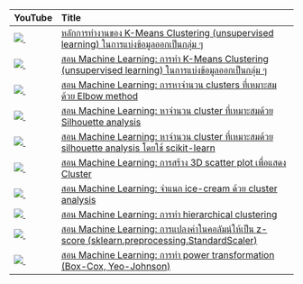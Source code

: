 | YouTube                                                                                                     | Title                                                                                                                                       |
|:------------------------------------------------------------------------------------------------------------|:--------------------------------------------------------------------------------------------------------------------------------------------|
| <a href=https://youtu.be/VyjdyymF0NY><img src=https://i.ytimg.com/vi/VyjdyymF0NY/mqdefault.jpg />&nbsp;</a> | <a href="https://youtu.be/VyjdyymF0NY">หลักการทำงานของ K-Means Clustering (unsupervised learning) ในการแบ่งข้อมูลออกเป็นกลุ่ม ๆ</a>                |
| <a href=https://youtu.be/vxbaeX1KBww><img src=https://i.ytimg.com/vi/vxbaeX1KBww/mqdefault.jpg />&nbsp;</a> | <a href="https://youtu.be/vxbaeX1KBww">สอน Machine Learning: การทำ K-Means Clustering (unsupervised learning) ในการแบ่งข้อมูลออกเป็นกลุ่ม ๆ</a>   |
| <a href=https://youtu.be/U5m1tHawgSI><img src=https://i.ytimg.com/vi/U5m1tHawgSI/mqdefault.jpg />&nbsp;</a> | <a href="https://youtu.be/U5m1tHawgSI">สอน Machine Learning: การหาจำนวน clusters ที่เหมาะสมด้วย Elbow method</a>                               |
| <a href=https://youtu.be/2r4wUSJGa3Y><img src=https://i.ytimg.com/vi/2r4wUSJGa3Y/mqdefault.jpg />&nbsp;</a> | <a href="https://youtu.be/2r4wUSJGa3Y">สอน Machine Learning: หาจำนวน cluster ที่เหมาะสมด้วย Silhouette analysis</a>                            |
| <a href=https://youtu.be/Ritq16Iw7XQ><img src=https://i.ytimg.com/vi/Ritq16Iw7XQ/mqdefault.jpg />&nbsp;</a> | <a href="https://youtu.be/Ritq16Iw7XQ">สอน Machine Learning: หาจำนวน cluster ที่เหมาะสมด้วย silhouette analysis โดยใช้ scikit-learn</a>         |
| <a href=https://youtu.be/4D9-xZGjuRw><img src=https://i.ytimg.com/vi/4D9-xZGjuRw/mqdefault.jpg />&nbsp;</a> | <a href="https://youtu.be/4D9-xZGjuRw">สอน Machine Learning: การสร้าง 3D scatter plot เพื่อแสดง Cluster</a>                                    |
| <a href=https://youtu.be/2xEPsZAxIGs><img src=https://i.ytimg.com/vi/2xEPsZAxIGs/mqdefault.jpg />&nbsp;</a> | <a href="https://youtu.be/2xEPsZAxIGs">สอน Machine Learning: จำแนก ice-cream ด้วย cluster analysis</a>                                       |
| <a href=https://youtu.be/RjruVciZjsw><img src=https://i.ytimg.com/vi/RjruVciZjsw/mqdefault.jpg />&nbsp;</a> | <a href="https://youtu.be/RjruVciZjsw">สอน Machine Learning: การทำ hierarchical clustering</a>                                              |
| <a href=https://youtu.be/aKJxHnbnUKc><img src=https://i.ytimg.com/vi/aKJxHnbnUKc/mqdefault.jpg />&nbsp;</a> | <a href="https://youtu.be/aKJxHnbnUKc">สอน Machine Learning: การแปลงค่าในคอลัมน์ให้เป็น z-score (sklearn.preprocessing.StandardScaler)</a>       |
| <a href=https://youtu.be/v6Jfxs3EmXQ><img src=https://i.ytimg.com/vi/v6Jfxs3EmXQ/mqdefault.jpg />&nbsp;</a> | <a href="https://youtu.be/v6Jfxs3EmXQ">สอน Machine Learning: การทำ power transformation (Box-Cox, Yeo-Johnson)</a>                          |

